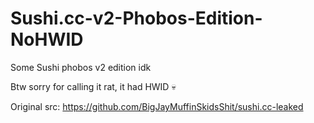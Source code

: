# Sushi.cc-v2-Phobos-Edition-NoHWID
Some Sushi phobos v2 edition idk

Btw sorry for calling it rat, it had HWID 💀

Original src: https://github.com/BigJayMuffinSkidsShit/sushi.cc-leaked
